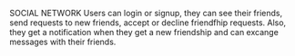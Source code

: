 SOCIAL NETWORK
Users can login or signup, they can see their friends, send requests to new friends, accept or decline friendfhip requests. Also, they get a notification when they get a new friendship and can excange messages with their friends.
